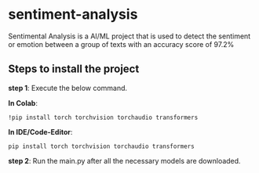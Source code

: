 # sentiment-analysis
Sentimental Analysis is a AI/ML project that is used to detect the sentiment or emotion between a group of texts with an accuracy score of 97.2%

## Steps to install the project
**step 1**: Execute the below command.

**In Colab**:
```
!pip install torch torchvision torchaudio transformers
```
**In IDE/Code-Editor**:
```
pip install torch torchvision torchaudio transformers
```
**step 2**: Run the main.py after all the necessary models are downloaded.

